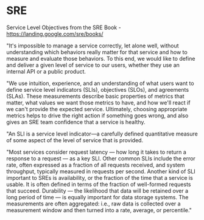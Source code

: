 # SRE

Service Level Objectives from the SRE Book - https://landing.google.com/sre/books/

"It's impossible to manage a service correctly, let alone well, without understanding which behaviors really matter for that service and how to measure and evaluate those behaviors. To this end, we would like to define and deliver a given level of service to our users, whether they use an internal API or a public product.

"We use intuition, experience, and an understanding of what users want to define service level indicators (SLIs), objectives (SLOs), and agreements (SLAs). These measurements describe basic properties of metrics that matter, what values we want those metrics to have, and how we'll react if we can't provide the expected service. Ultimately, choosing appropriate metrics helps to drive the right action if something goes wrong, and also gives an SRE team confidence that a service is healthy.

"An SLI is a service level indicator—a carefully defined quantitative measure of some aspect of the level of service that is provided.

"Most services consider request latency — how long it takes to return a response to a request — as a key SLI. Other common SLIs include the error rate, often expressed as a fraction of all requests received, and system throughput, typically measured in requests per second. Another kind of SLI important to SREs is availability, or the fraction of the time that a service is usable. It is often defined in terms of the fraction of well-formed requests that succeed. Durability — the likelihood that data will be retained over a long period of time — is equally important for data storage systems. The measurements are often aggregated: i.e., raw data is collected over a measurement window and then turned into a rate, average, or percentile."
